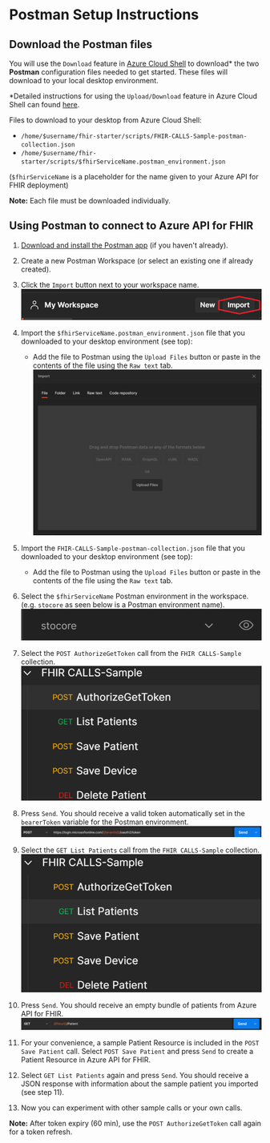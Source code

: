 # Postman Setup Instructions 

## Download the Postman files 
You will use the ```Download``` feature in [Azure Cloud Shell](https://shell.azure.com/bash?target="_blank") to download* the two **Postman** configuration files needed to get started. These files will download to your local desktop environment.

\*Detailed instructions for using the ```Upload/Download``` feature in Azure Cloud Shell can found [here](https://docs.microsoft.com/en-us/azure/cloud-shell/using-the-shell-window#upload-and-download-files).




Files to download to your desktop from Azure Cloud Shell:
 - ```/home/$username/fhir-starter/scripts/FHIR-CALLS-Sample-postman-collection.json```
 - ```/home/$username/fhir-starter/scripts/$fhirServiceName.postman_environment.json``` 

(```$fhirServiceName``` is a placeholder for the name given to your Azure API for FHIR deployment)

__Note:__ Each file must be downloaded individually. 

## Using Postman to connect to Azure API for FHIR

1. [Download and install the Postman app](https://www.postman.com/downloads/) (if you haven't already).

2. Create a new Postman Workspace (or select an existing one if already created).

3. Click the ```Import``` button next to your workspace name. ![Import Postman](./images/postman1.png)

4. Import the ```$fhirServiceName.postman_environment.json``` file that you downloaded to your desktop environment (see top):
    + Add the file to Postman using the ```Upload Files``` button or paste in the contents of the file using the ```Raw text``` tab.
    ![Import Postman](./images/postman2.png)

5. Import the ```FHIR-CALLS-Sample-postman-collection.json``` file that you downloaded to your desktop environment (see top):
    + Add the file to Postman using the ```Upload Files``` button or paste in the contents of the file using the ```Raw text``` tab.

6. Select the ```$fhirServiceName``` Postman environment in the workspace. (e.g. ```stocore``` as seen below is a Postman environment name).
   ![Import Postman](./images/postman3.png)

7. Select the ```POST AuthorizeGetToken``` call from the ```FHIR CALLS-Sample``` collection.
   ![Import Postman](./images/postman4.png)

8. Press ```Send```. You should receive a valid token automatically set in the ```bearerToken``` variable for the Postman environment.
   ![Import Postman](./images/postman5.png)

9. Select the ```GET List Patients``` call from the ```FHIR CALLS-Sample``` collection.
   ![Import Postman](./images/postman6.png)

10. Press ```Send```. You should receive an empty bundle of patients from Azure API for FHIR.
   ![Import Postman](./images/postman7.png)
   
11. For your convenience, a sample Patient Resource is included in the ```POST Save Patient``` call. Select ```POST Save Patient``` and press ```Send``` to create a Patient Resource in Azure API for FHIR.  

12. Select ```GET List Patients``` again and press ```Send```. You should receive a JSON response with information about the sample patient you imported (see step 11).

13. Now you can experiment with other sample calls or your own calls.  

__Note:__ After token expiry (60 min), use the ```POST AuthorizeGetToken``` call again for a token refresh.

